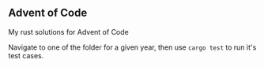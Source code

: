 ## Advent of Code
My rust solutions for Advent of Code

Navigate to one of the folder for a given year, then use `cargo test` to run it's test cases.
